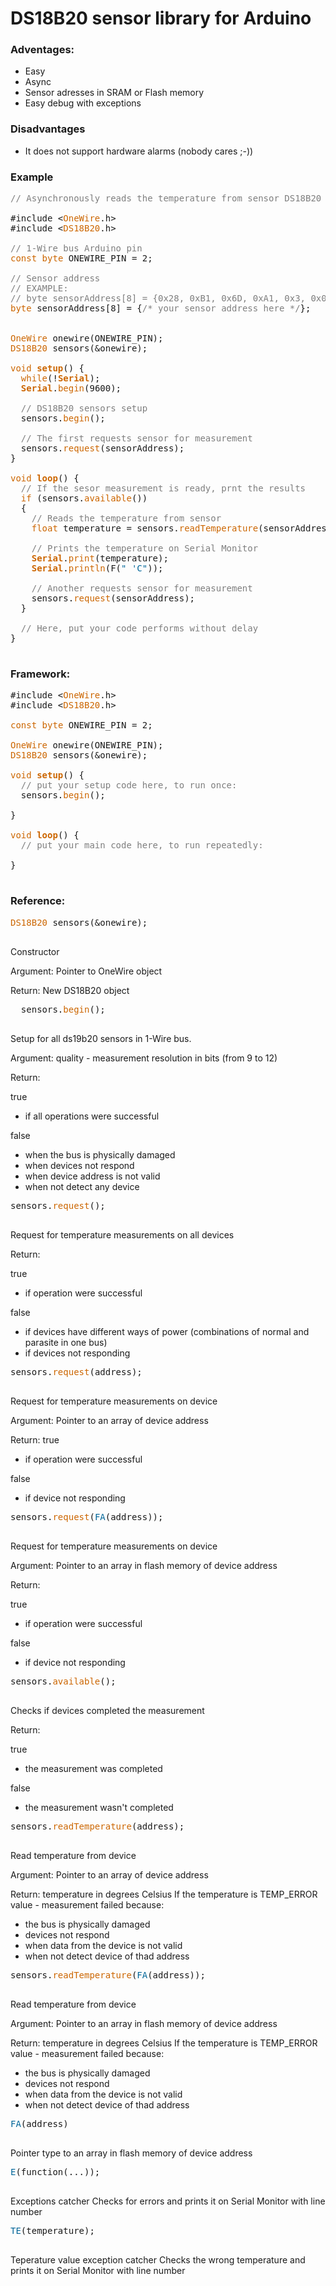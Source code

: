 # DS18B20 sensor library for Arduino

### Adventages:

- Easy
- Async
- Sensor adresses in SRAM or Flash memory
- Easy debug with exceptions

### Disadvantages

- It does not support hardware alarms (nobody cares ;-))

### Example

<pre>
<span style="color: #7E7E7E;">//&nbsp;Asynchronously&nbsp;reads&nbsp;the&nbsp;temperature&nbsp;from&nbsp;sensor&nbsp;DS18B20</span>

#include&nbsp;&lt;<span style="color: #CC6600;">OneWire</span>.h&gt;
#include&nbsp;&lt;<span style="color: #CC6600;">DS18B20</span>.h&gt;

<span style="color: #7E7E7E;">//&nbsp;1-Wire&nbsp;bus&nbsp;Arduino&nbsp;pin</span>
<span style="color: #CC6600;">const</span> <span style="color: #CC6600;">byte</span> ONEWIRE_PIN = 2;

<span style="color: #7E7E7E;">//&nbsp;Sensor&nbsp;address</span>
<span style="color: #7E7E7E;">//&nbsp;EXAMPLE:</span>
<span style="color: #7E7E7E;">//&nbsp;byte&nbsp;sensorAddress[8]&nbsp;=&nbsp;{0x28,&nbsp;0xB1,&nbsp;0x6D,&nbsp;0xA1,&nbsp;0x3,&nbsp;0x0,&nbsp;0x0,&nbsp;0x11};</span>
<span style="color: #CC6600;">byte</span> sensorAddress[8] = {<span style="color: #7E7E7E;">/* your sensor address here */</span>};


<span style="color: #CC6600;">OneWire</span> onewire(ONEWIRE_PIN);
<span style="color: #CC6600;">DS18B20</span> sensors(&amp;onewire);

<span style="color: #CC6600;">void</span> <span style="color: #CC6600;"><b>setup</b></span>() {
&nbsp;&nbsp;<span style="color: #CC6600;">while</span>(!<span style="color: #CC6600;"><b>Serial</b></span>);
&nbsp;&nbsp;<span style="color: #CC6600;"><b>Serial</b></span>.<span style="color: #CC6600;">begin</span>(9600);
&nbsp;&nbsp;
&nbsp;&nbsp;<span style="color: #7E7E7E;">// DS18B20 sensors setup</span>
&nbsp;&nbsp;sensors.<span style="color: #CC6600;">begin</span>();
&nbsp;&nbsp;
&nbsp;&nbsp;<span style="color: #7E7E7E;">// The first requests sensor for measurement</span>
&nbsp;&nbsp;sensors.<span style="color: #CC6600;">request</span>(sensorAddress);
}

<span style="color: #CC6600;">void</span> <span style="color: #CC6600;"><b>loop</b></span>() {
&nbsp;&nbsp;<span style="color: #7E7E7E;">// If the sesor measurement is ready, prnt the results</span>
&nbsp;&nbsp;<span style="color: #CC6600;">if</span> (sensors.<span style="color: #CC6600;">available</span>())
&nbsp;&nbsp;{
&nbsp;&nbsp;&nbsp;&nbsp;<span style="color: #7E7E7E;">// Reads the temperature from sensor</span>
&nbsp;&nbsp;&nbsp;&nbsp;<span style="color: #CC6600;">float</span> temperature = sensors.<span style="color: #CC6600;">readTemperature</span>(sensorAddress);
&nbsp;&nbsp;&nbsp;&nbsp;
&nbsp;&nbsp;&nbsp;&nbsp;<span style="color: #7E7E7E;">// Prints the temperature on Serial Monitor</span>
&nbsp;&nbsp;&nbsp;&nbsp;<span style="color: #CC6600;"><b>Serial</b></span>.<span style="color: #CC6600;">print</span>(temperature);
&nbsp;&nbsp;&nbsp;&nbsp;<span style="color: #CC6600;"><b>Serial</b></span>.<span style="color: #CC6600;">println</span>(F(<span style="color: #006699;">" 'C"</span>));
&nbsp;&nbsp;&nbsp;&nbsp;
&nbsp;&nbsp;&nbsp;&nbsp;<span style="color: #7E7E7E;">// Another requests sensor for measurement</span>
&nbsp;&nbsp;&nbsp;&nbsp;sensors.<span style="color: #CC6600;">request</span>(sensorAddress);
&nbsp;&nbsp;}
&nbsp;&nbsp;
&nbsp;&nbsp;<span style="color: #7E7E7E;">// Here, put your code performs without delay</span>
}

</pre>

### Framework:

<pre>
#include&nbsp;&lt;<span style="color: #CC6600;">OneWire</span>.h&gt;
#include&nbsp;&lt;<span style="color: #CC6600;">DS18B20</span>.h&gt;

<span style="color: #CC6600;">const</span> <span style="color: #CC6600;">byte</span> ONEWIRE_PIN = 2;

<span style="color: #CC6600;">OneWire</span> onewire(ONEWIRE_PIN);
<span style="color: #CC6600;">DS18B20</span> sensors(&amp;onewire);

<span style="color: #CC6600;">void</span> <span style="color: #CC6600;"><b>setup</b></span>() {
&nbsp;&nbsp;<span style="color: #7E7E7E;">// put your setup code here, to run once:</span>
&nbsp;&nbsp;sensors.<span style="color: #CC6600;">begin</span>();

}

<span style="color: #CC6600;">void</span> <span style="color: #CC6600;"><b>loop</b></span>() {
&nbsp;&nbsp;<span style="color: #7E7E7E;">// put your main code here, to run repeatedly:</span>

}

</pre>

### Reference:

<pre>
<span style="color: #CC6600;">DS18B20</span> sensors(&amp;onewire);

</pre>
Constructor

Argument: Pointer to OneWire object

Return: New DS18B20 object

<pre>
&nbsp;&nbsp;sensors.<span style="color: #CC6600;">begin</span>();

</pre>
Setup for all ds19b20 sensors in 1-Wire bus.

Argument: quality - measurement resolution in bits (from 9 to 12)

Return: 

true 

- if all operations were successful

false 
- when the bus is physically damaged
- when devices not respond
- when device address is not valid
- when not detect any device

<pre>
sensors.<span style="color: #CC6600;">request</span>();

</pre>
Request for temperature measurements on all devices

Return:

true 

- if operation were successful

false 

- if devices have different ways of power (combinations of normal and parasite in one bus)
- if devices not responding

<pre>
sensors.<span style="color: #CC6600;">request</span>(address);

</pre>
Request for temperature measurements on device

Argument: Pointer to an array of device address

Return:
true 

- if operation were successful

false 

- if device not responding

<pre>
sensors.<span style="color: #CC6600;">request</span>(<span style="color: #006699;">FA</span>(address));

</pre>
Request for temperature measurements on device

Argument: Pointer to an array in flash memory of device address

Return:

true 

- if operation were successful

false 

- if device not responding

<pre>
sensors.<span style="color: #CC6600;">available</span>();

</pre>
Checks if devices completed the measurement

Return:

true 

- the measurement was completed

false 

- the measurement wasn't completed

<pre>
sensors.<span style="color: #CC6600;">readTemperature</span>(address);

</pre>
Read temperature from device

Argument: Pointer to an array of device address

Return: temperature in degrees Celsius
If the temperature is TEMP_ERROR value - measurement failed because:

- the bus is physically damaged
- devices not respond
- when data from the device is not valid
- when not detect device of thad address

<pre>
sensors.<span style="color: #CC6600;">readTemperature</span>(<span style="color: #006699;">FA</span>(address));

</pre>
Read temperature from device

Argument: Pointer to an array in flash memory of device address

Return: temperature in degrees Celsius
If the temperature is TEMP_ERROR value - measurement failed because:

- the bus is physically damaged
- devices not respond
- when data from the device is not valid
- when not detect device of thad address

<pre>
<span style="color: #006699;">FA</span>(address)

</pre>
Pointer type to an array in flash memory of device address

<pre>
<span style="color: #006699;">E</span>(function(...));

</pre>
Exceptions catcher
Checks for errors and prints it on Serial Monitor with line number

<pre>
<span style="color: #006699;">TE</span>(temperature);

</pre>
Teperature value exception catcher
Checks the wrong temperature and prints it on Serial Monitor with line number

